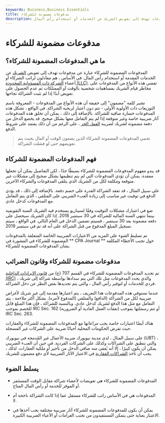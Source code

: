 ```yaml
---
keywords: Business,Business Essentials
title: مدفوعات مضمونة للشركاء
description: المدفوعات المضمونة للشركاء عبارة عن مدفوعات تهدف إلى تعويض الشريك عن الخدمات أو استخدام رأس المال.
---
```


# مدفوعات مضمونة للشركاء
## ما هي المدفوعات المضمونة للشركاء؟

المدفوعات المضمونة للشركاء عبارة عن مدفوعات تهدف إلى تعويض [الشريك](/partnership) عن الخدمات المقدمة أو استخدام رأس المال. في الأساس ، هم معادلون لراتب الشركاء أو أعضاء [الشركة ذات المسؤولية المحدودة (LLC)](/llc). تقضي هذه الأنواع من المدفوعات على مخاطر قيام الشريك بمساهمات شخصية بالوقت أو الممتلكات ثم عدم الحصول على تعويض أبدًا إذا لم تثبت الشراكة نجاحها.

تشير كلمة "مضمون" إلى حقيقة أن هذه الأنواع من المدفوعات - المعروفة باسم التوزيعات ذات الأولوية الأولى - تتم دون اعتبار لربحية الشراكة. في الواقع ، تشكل هذه المدفوعات خسارة صافية للشراكة. بالإضافة إلى ذلك ، يمكن أن تخلق هذه المدفوعات آثار ضريبية خاصة وغير متوقعة إذا لم يتم التعامل معها بشكل صحيح. قد يخضع الدخل من دفعة مضمونة لشريك لضريبة [العمل الحر](/selfemploymenttax) ، على الرغم من أن ذلك يعتمد على شروط الدفع.

> تحمي المدفوعات المضمونة الشركاء الذين يضعون الوقت أو المال بحيث يتم تعويضهم حتى لو فشلت الشراكة.

>

## فهم المدفوعات المضمونة للشركاء

قد يبدو مفهوم المدفوعات المضمونة للشركاء بسيطًا جدًا ، لكن التفاصيل يمكن أن تجعلها معقدة. يمكن أن تؤدي المدفوعات التي لم يتم تنظيمها بشكل صحيح إلى مشكلات غير متوقعة ومكلفة لكل من الشريك الذي يتلقى المدفوعات والشركاء الآخرين.

على سبيل المثال ، قد تفقد الشراكة القدرة على خصم دفعة. بالإضافة إلى ذلك ، قد يؤدي الدفع في توقيت غير مناسب إلى زيادة العبء الضريبي على المتلقي ، الذي يتم التعامل مع المدفوعات كدخل عادي.

ضع في اعتبارك مشكلات التوقيت وفقًا لسيناريو يستخدم فيه الشريك السنة التقويمية بينما تنتهي السنة المالية للشراكة في 30 سبتمبر 2018. إذا كان الشريك سيحصل على دفعة مضمونة بعد 30 سبتمبر ، فسيتم تضمين الدخل في العام التالي. في الواقع ، سيتم تسجيل المبلغ المدفوع من قبل الشراكة على أنه قد تم في سبتمبر 2019.

تم تسليط الضوء على المزيد من الاعتبارات الضريبية الخاصة المتعلقة بالمدفوعات المضمونة للشركاء في المشورة في ** CPA Journal ** حول تجنب الأخطاء المكلفة بشأن المدفوعات المضمونة للشركاء.

## مدفوعات مضمونة للشركاء وقانون الضرائب

تم تحديد المدفوعات المضمونة للشركاء في القسم 707 (ج) من [قانون الإيرادات الداخلية (IRC)](/internal-revenue-code) ، والذي يحدد المدفوعات مثل تلك التي يتم سدادها بواسطة شراكة إلى شريك فردي للخدمات أو لتوفير رأس المال ، والتي يتم تحديدها بغض النظر عن دخل الشراكة.

عندما تستوفي هذه المدفوعات هذا التعريف ، يتم اعتبارها مقدمة إلى غير شريك لأغراض ضريبية لكل من الشراكة (الدافع) والمتلقي (المدفوع لأمره). بشكل أكثر ملاءمة ، يتم التعامل مع مثل هذا الدفع لشريك كدخل عادي. وبالنسبة للشراكة ، فإن هذا المبلغ قابل للخصم بموجب IRC Sec. 162 (نفقات العمل العادية أو الضرورية) أو تتم رسملتها بموجب IRC Sec. 263.

هناك أيضًا اعتبارات خاصة يجب مراعاتها مع المدفوعات المضمونة للشركاء والعقارات حيث تفرض الحكومات المحلية أحيانًا ضريبة على الشركات غير المسجلة.

على سبيل المثال ، لدى مدينة نيويورك ضريبة الأعمال غير المُدمجة في نيويورك (UBT) ، والتي تنطبق على الشراكات وكذلك على الشركات الفردية. في حين أن العبء الضريبي يمكن أن يكون كبيرًا ، إلا أنه يُعفى منه صافي الدخل من تأجير أو ملكية العقارات. لذلك ، يجب أن تأخذ [الشراكات العقارية](/realestatelimitedpartnership) في الاعتبار الآثار الضريبية لأي دفع مضمون للشريك.

## يسلط الضوء

- المدفوعات المضمونة للشركاء هي تعويضات لأعضاء شراكة مقابل الوقت المستثمر أو الموفر للخدمة أو رأس المال المتاح.

- المدفوعات هي في الأساس راتب للشركاء مستقل عما إذا كانت الشراكة ناجحة أم لا.

- يمكن أن يكون للمدفوعات المضمونة للشركاء آثار ضريبية مختلفة يجب أخذها في الاعتبار بعناية حتى يتمكن المستفيدون من تجنب الغرامات أو الأعباء الضريبية الكبيرة.

